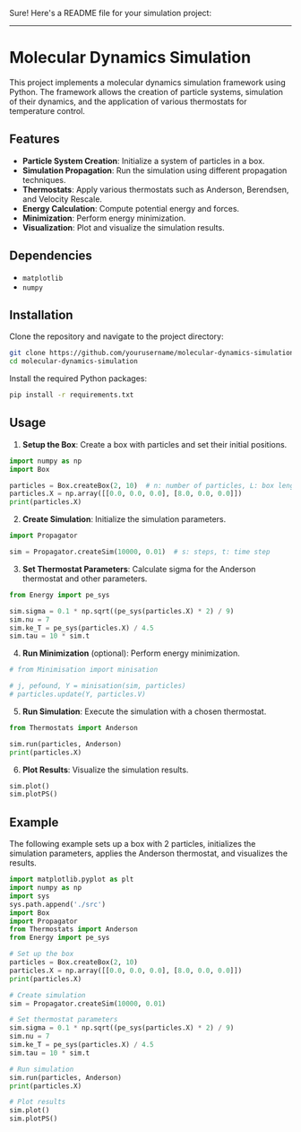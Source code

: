 Sure! Here's a README file for your simulation project:

---

# Molecular Dynamics Simulation

This project implements a molecular dynamics simulation framework using Python. The framework allows the creation of particle systems, simulation of their dynamics, and the application of various thermostats for temperature control.

## Features

- **Particle System Creation**: Initialize a system of particles in a box.
- **Simulation Propagation**: Run the simulation using different propagation techniques.
- **Thermostats**: Apply various thermostats such as Anderson, Berendsen, and Velocity Rescale.
- **Energy Calculation**: Compute potential energy and forces.
- **Minimization**: Perform energy minimization.
- **Visualization**: Plot and visualize the simulation results.

## Dependencies

- `matplotlib`
- `numpy`

## Installation

Clone the repository and navigate to the project directory:

```bash
git clone https://github.com/yourusername/molecular-dynamics-simulation.git
cd molecular-dynamics-simulation
```

Install the required Python packages:

```bash
pip install -r requirements.txt
```

## Usage

1. **Setup the Box**: Create a box with particles and set their initial positions.

```python
import numpy as np
import Box

particles = Box.createBox(2, 10)  # n: number of particles, L: box length
particles.X = np.array([[0.0, 0.0, 0.0], [8.0, 0.0, 0.0]])
print(particles.X)
```

2. **Create Simulation**: Initialize the simulation parameters.

```python
import Propagator

sim = Propagator.createSim(10000, 0.01)  # s: steps, t: time step
```

3. **Set Thermostat Parameters**: Calculate sigma for the Anderson thermostat and other parameters.

```python
from Energy import pe_sys

sim.sigma = 0.1 * np.sqrt((pe_sys(particles.X) * 2) / 9)
sim.nu = 7
sim.ke_T = pe_sys(particles.X) / 4.5
sim.tau = 10 * sim.t
```

4. **Run Minimization** (optional): Perform energy minimization.

```python
# from Minimisation import minisation

# j, pefound, Y = minisation(sim, particles)
# particles.update(Y, particles.V)
```

5. **Run Simulation**: Execute the simulation with a chosen thermostat.

```python
from Thermostats import Anderson

sim.run(particles, Anderson)
print(particles.X)
```

6. **Plot Results**: Visualize the simulation results.

```python
sim.plot()
sim.plotPS()
```

## Example

The following example sets up a box with 2 particles, initializes the simulation parameters, applies the Anderson thermostat, and visualizes the results.

```python
import matplotlib.pyplot as plt
import numpy as np
import sys
sys.path.append('./src')
import Box
import Propagator
from Thermostats import Anderson
from Energy import pe_sys

# Set up the box
particles = Box.createBox(2, 10)
particles.X = np.array([[0.0, 0.0, 0.0], [8.0, 0.0, 0.0]])
print(particles.X)

# Create simulation
sim = Propagator.createSim(10000, 0.01)

# Set thermostat parameters
sim.sigma = 0.1 * np.sqrt((pe_sys(particles.X) * 2) / 9)
sim.nu = 7
sim.ke_T = pe_sys(particles.X) / 4.5
sim.tau = 10 * sim.t

# Run simulation
sim.run(particles, Anderson)
print(particles.X)

# Plot results
sim.plot()
sim.plotPS()
```